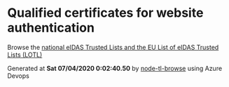 # Qualified certificates for website authentication 
 Browse the [national eIDAS Trusted Lists and the EU List of eIDAS Trusted Lists (LOTL)](https://webgate.ec.europa.eu/tl-browser/#/) 
 
 
Generated at **Sat 07/04/2020  0:02:40.50** by [node-tl-browse](https://github.com/ymedlop/node-tl-browser) using Azure Devops 
